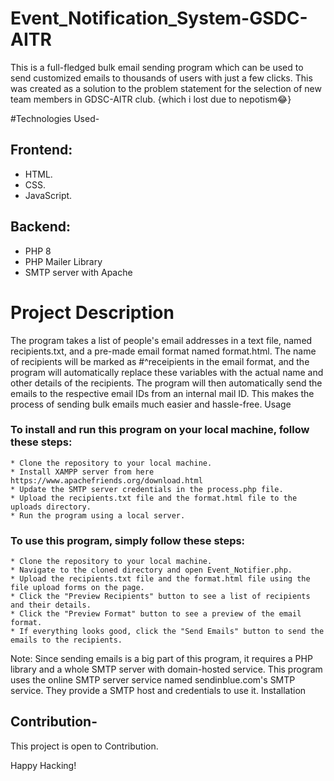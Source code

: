 # Event_Notification_System-GSDC-AITR
This is a full-fledged bulk email sending program which can be used to send customized emails to thousands of users with just a few clicks. This was created as a solution to the problem statement for the selection of new team members in GDSC-AITR club.
{which i lost due to nepotism😂}

#Technologies Used-
## Frontend:
* HTML.
* CSS.
* JavaScript.

## Backend:
* PHP 8
* PHP Mailer Library
* SMTP server with Apache

# Project Description

The program takes a list of people's email addresses in a text file, named recipients.txt, and a pre-made email format named format.html. The name of recipients will be marked as #^receipients in the email format, and the program will automatically replace these variables with the actual name and other details of the recipients. The program will then automatically send the emails to the respective email IDs from an internal mail ID. This makes the process of sending bulk emails much easier and hassle-free.
Usage

### To install and run this program on your local machine, follow these steps:

    * Clone the repository to your local machine.
    * Install XAMPP server from here https://www.apachefriends.org/download.html
    * Update the SMTP server credentials in the process.php file.
    * Upload the recipients.txt file and the format.html file to the uploads directory.
    * Run the program using a local server.

### To use this program, simply follow these steps:

    * Clone the repository to your local machine.
    * Navigate to the cloned directory and open Event_Notifier.php.
    * Upload the recipients.txt file and the format.html file using the file upload forms on the page.
    * Click the "Preview Recipients" button to see a list of recipients and their details.
    * Click the "Preview Format" button to see a preview of the email format.
    * If everything looks good, click the "Send Emails" button to send the emails to the recipients.

Note: Since sending emails is a big part of this program, it requires a PHP library and a whole SMTP server with domain-hosted service. This program uses the online SMTP server service named sendinblue.com's SMTP service. They provide a SMTP host and credentials to use it.
Installation

## Contribution-
This project is open to Contribution.

Happy Hacking!
